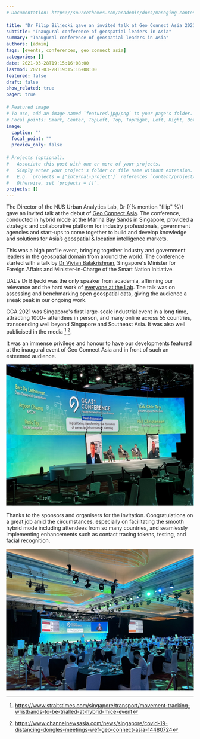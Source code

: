 ```yaml
---
# Documentation: https://sourcethemes.com/academic/docs/managing-content/

title: "Dr Filip Biljecki gave an invited talk at Geo Connect Asia 2021"
subtitle: "Inaugural conference of geospatial leaders in Asia"
summary: "Inaugural conference of geospatial leaders in Asia"
authors: [admin]
tags: [events, conferences, geo connect asia]
categories: []
date: 2021-03-28T19:15:16+08:00
lastmod: 2021-03-28T19:15:16+08:00
featured: false
draft: false
show_related: true
pager: true

# Featured image
# To use, add an image named `featured.jpg/png` to your page's folder.
# Focal points: Smart, Center, TopLeft, Top, TopRight, Left, Right, BottomLeft, Bottom, BottomRight.
image:
  caption: ""
  focal_point: ""
  preview_only: false

# Projects (optional).
#   Associate this post with one or more of your projects.
#   Simply enter your project's folder or file name without extension.
#   E.g. `projects = ["internal-project"]` references `content/project/deep-learning/index.md`.
#   Otherwise, set `projects = []`.
projects: []
---
```


The Director of the NUS Urban Analytics Lab, Dr {{% mention "filip" %}} gave an invited talk at the debut of [Geo Connect Asia](https://www.geoconnectasia.com).
The conference, conducted in hybrid mode at the Marina Bay Sands in Singapore, provided a strategic and collaborative platform for industry professionals, government agencies and start-ups to come together to build and develop knowledge and solutions for Asia’s geospatial & location intelligence markets.

This was a high profile event, bringing together industry and government leaders in the geospatial domain from around the world.
The conference started with a talk by [Dr Vivian Balakrishnan](https://en.wikipedia.org/wiki/Vivian_Balakrishnan), Singapore's Minister for Foreign Affairs and Minister-in-Charge of the Smart Nation Initiative.

UAL's Dr Biljecki was the only speaker from academia, affirming our relevance and the hard work of [everyone at the Lab](/people).
The talk was on assessing and benchmarking open geospatial data, giving the audience a sneak peak in our ongoing work.

GCA 2021 was Singapore's first large-scale industrial event in a long time, attracting 1000+ attendees in person, and many online across 55 countries, transcending well beyond Singapore and Southeast Asia.
It was also well publicised in the media [^1] [^2].

It was an immense privilege and honour to have our developments featured at the inaugural event of Geo Connect Asia and in front of such an esteemed audience.

![](IMG_1643.jpeg)

Thanks to the sponsors and organisers for the invitation.
Congratulations on a great job amid the circumstances, especially on facilitating the smooth hybrid mode including attendees from so many countries, and seamlessly implementing enhancements such as contact tracing tokens, testing, and facial recognition.

![](IMG_1596.jpeg)

[^1]: https://www.straitstimes.com/singapore/transport/movement-tracking-wristbands-to-be-trialled-at-hybrid-mice-event

[^2]: https://www.channelnewsasia.com/news/singapore/covid-19-distancing-dongles-meetings-wef-geo-connect-asia-14480724
